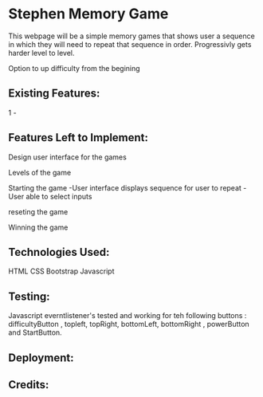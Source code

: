 # Stephen Memory Game

This webpage will be a simple memory games that shows user a sequence in which they will need to repeat that sequence in order. 
Progressivly gets harder level to level. 

Option to up difficulty from the begining 


Existing Features: 
--------------------------

1 -  


Features Left to Implement:  
---------------------------

Design user interface for the games

Levels of the game 

Starting the game
    -User interface displays sequence for user to repeat
    - User able to select inputs

reseting the game 

Winning the game

Technologies Used:
------------------
HTML 
CSS
Bootstrap
Javascript

Testing:
--------

Javascript everntlistener's tested and working for teh following buttons : difficultyButton , topleft, topRight, bottomLeft, bottomRight , powerButton and StartButton.

Deployment:
------------


Credits:
---------




